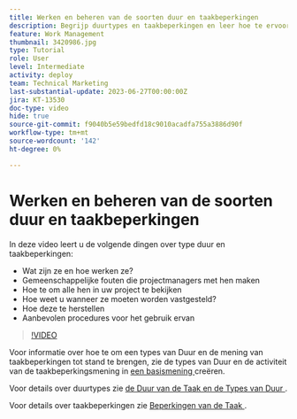 ```yaml
---
title: Werken en beheren van de soorten duur en taakbeperkingen
description: Begrijp duurtypes en taakbeperkingen en leer hoe te ervoor te zorgen u hen opstelling behoorlijk in uw projecten hebt.
feature: Work Management
thumbnail: 3420986.jpg
type: Tutorial
role: User
level: Intermediate
activity: deploy
team: Technical Marketing
last-substantial-update: 2023-06-27T00:00:00Z
jira: KT-13530
doc-type: video
hide: true
source-git-commit: f9040b5e59bedfd18c9010acadfa755a3886d90f
workflow-type: tm+mt
source-wordcount: '142'
ht-degree: 0%

---
```


# Werken en beheren van de soorten duur en taakbeperkingen

In deze video leert u de volgende dingen over type duur en taakbeperkingen:

* Wat zijn ze en hoe werken ze?
* Gemeenschappelijke fouten die projectmanagers met hen maken
* Hoe te om alle hen in uw project te bekijken
* Hoe weet u wanneer ze moeten worden vastgesteld?
* Hoe deze te herstellen
* Aanbevolen procedures voor het gebruik ervan


>[!VIDEO](https://video.tv.adobe.com/v/3420986/?quality=12&learn=on)


Voor informatie over hoe te om een types van Duur en de mening van taakbeperkingen tot stand te brengen, zie de types van Duur en de activiteit van de taakbeperkingsmening in [ een basismening ](https://experienceleague.adobe.com/docs/workfront-learn/tutorials-workfront/reporting/basic-reporting/create-a-basic-view.html?lang=en) creëren.

Voor details over duurtypes zie [ de Duur van de Taak en de Types van Duur ](https://experienceleague.adobe.com/docs/workfront/using/manage-work/tasks/task-duration-and-duration-types/task-duration-duration-type.html?lang=en).

Voor details over taakbeperkingen zie [ Beperkingen van de Taak ](https://experienceleague.adobe.com/docs/workfront/using/manage-work/tasks/task-constraints/task-constraints.html?lang=en).
